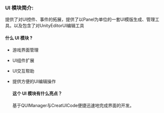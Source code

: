 ### UI 模块简介:

提供了对UI控件、事件的拓展，提供了以Panel为单位的一套UI模版生成、管理工具。以及包含了对UnityEditorUI编辑工具

#### 什么 UI 模块 ?

* 游戏界面管理

* UI组件扩展

* UI交互帮助

* 提供方便的UI编辑操作


  #### 这个 UI 模块有什么亮点？

  基于QUIManager与CreatUICode便捷迅速地完成界面的开发。
